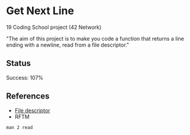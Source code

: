# Get Next Line

19 Coding School project (42 Network)

"The aim of this project is to make you code a function that returns a line
ending with a newline, read from a file descriptor."

## Status

Success: 107%

## References
- [File descriptor](https://en.wikipedia.org/wiki/File_descriptor)
- RFTM
```
man 2 read
```
